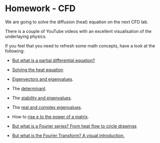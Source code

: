 
# Homework - CFD

We are going to solve the diffusion (heat) equation on the next CFD lab.

There is a couple of YouTube videos with an excellent visualisation of the underlaying physics.

If you feel that you need to refresh some math concepts, have a look at the following:

* [But what is a partial differential equation?](https://youtu.be/ly4S0oi3Yz8)

* [Solving the heat equation](https://youtu.be/ToIXSwZ1pJU?list)

* [Eigenvectors and eigenvalues](https://www.youtube.com/watch?v=PFDu9oVAE-g&list=PLZHQObOWTQDPD3MizzM2xVFitgF8hE_ab&index=14&ab_channel=3Blue1Brown).

* The [determinant](https://www.youtube.com/watch?v=Ip3X9LOh2dk&list=PLZHQObOWTQDPD3MizzM2xVFitgF8hE_ab&index=6&ab_channel=3Blue1Brown).

* The [stability and eigenvalues](https://www.youtube.com/watch?v=h7nJ6ZL4Lf0&t=2s&ab_channel=SteveBrunton).

* The [real and complex eigenvalues](https://tutorial.math.lamar.edu/classes/de/ComplexEigenvalues.aspx).

* How to [rise e to the power of a matrix](https://www.youtube.com/watch?v=l61k97RFsfs&list=PLF4lF3MJpif70eHR2Bd-USQ3M84Cp8B_Y&index=1&t=517s&ab_channel=DrPeyamShow).

* [But what is a Fourier series? From heat flow to circle drawings](https://youtu.be/r6sGWTCMz2k)

* [But what is the Fourier Transform? A visual introduction.](https://youtu.be/spUNpyF58BY)
